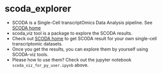 # scoda_explorer
- SCODA is a Single-Cell transcriptOmics Data Analysis pipeline. See [SCODA home](https://mlbi-lab.net)
- scoda_viz tool is a package to explore the SCODA results.
- Check out [SCODA home](https://mlbi-lab.net) to get SCODA result for your own single-cell transcriptomic datasets.
- Once you get the results, you can explore them by yourself using SCODA-viz tools.
- Please how to use them? Check out the jupyter notebook `scoda_viz_for_py_user.ipynb` above.

